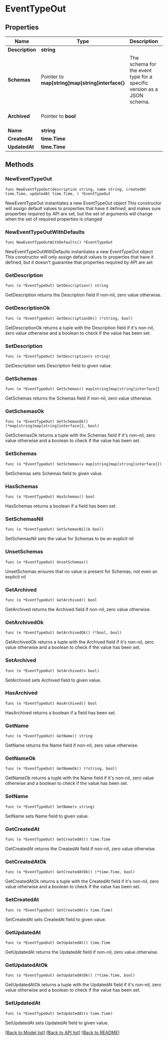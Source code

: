 # EventTypeOut

## Properties

Name | Type | Description | Notes
------------ | ------------- | ------------- | -------------
**Description** | **string** |  | 
**Schemas** | Pointer to **map[string]map[string]interface{}** | The schema for the event type for a specific version as a JSON schema. | [optional] 
**Archived** | Pointer to **bool** |  | [optional] [default to false]
**Name** | **string** |  | 
**CreatedAt** | **time.Time** |  | 
**UpdatedAt** | **time.Time** |  | 

## Methods

### NewEventTypeOut

`func NewEventTypeOut(description string, name string, createdAt time.Time, updatedAt time.Time, ) *EventTypeOut`

NewEventTypeOut instantiates a new EventTypeOut object
This constructor will assign default values to properties that have it defined,
and makes sure properties required by API are set, but the set of arguments
will change when the set of required properties is changed

### NewEventTypeOutWithDefaults

`func NewEventTypeOutWithDefaults() *EventTypeOut`

NewEventTypeOutWithDefaults instantiates a new EventTypeOut object
This constructor will only assign default values to properties that have it defined,
but it doesn't guarantee that properties required by API are set

### GetDescription

`func (o *EventTypeOut) GetDescription() string`

GetDescription returns the Description field if non-nil, zero value otherwise.

### GetDescriptionOk

`func (o *EventTypeOut) GetDescriptionOk() (*string, bool)`

GetDescriptionOk returns a tuple with the Description field if it's non-nil, zero value otherwise
and a boolean to check if the value has been set.

### SetDescription

`func (o *EventTypeOut) SetDescription(v string)`

SetDescription sets Description field to given value.


### GetSchemas

`func (o *EventTypeOut) GetSchemas() map[string]map[string]interface{}`

GetSchemas returns the Schemas field if non-nil, zero value otherwise.

### GetSchemasOk

`func (o *EventTypeOut) GetSchemasOk() (*map[string]map[string]interface{}, bool)`

GetSchemasOk returns a tuple with the Schemas field if it's non-nil, zero value otherwise
and a boolean to check if the value has been set.

### SetSchemas

`func (o *EventTypeOut) SetSchemas(v map[string]map[string]interface{})`

SetSchemas sets Schemas field to given value.

### HasSchemas

`func (o *EventTypeOut) HasSchemas() bool`

HasSchemas returns a boolean if a field has been set.

### SetSchemasNil

`func (o *EventTypeOut) SetSchemasNil(b bool)`

 SetSchemasNil sets the value for Schemas to be an explicit nil

### UnsetSchemas
`func (o *EventTypeOut) UnsetSchemas()`

UnsetSchemas ensures that no value is present for Schemas, not even an explicit nil
### GetArchived

`func (o *EventTypeOut) GetArchived() bool`

GetArchived returns the Archived field if non-nil, zero value otherwise.

### GetArchivedOk

`func (o *EventTypeOut) GetArchivedOk() (*bool, bool)`

GetArchivedOk returns a tuple with the Archived field if it's non-nil, zero value otherwise
and a boolean to check if the value has been set.

### SetArchived

`func (o *EventTypeOut) SetArchived(v bool)`

SetArchived sets Archived field to given value.

### HasArchived

`func (o *EventTypeOut) HasArchived() bool`

HasArchived returns a boolean if a field has been set.

### GetName

`func (o *EventTypeOut) GetName() string`

GetName returns the Name field if non-nil, zero value otherwise.

### GetNameOk

`func (o *EventTypeOut) GetNameOk() (*string, bool)`

GetNameOk returns a tuple with the Name field if it's non-nil, zero value otherwise
and a boolean to check if the value has been set.

### SetName

`func (o *EventTypeOut) SetName(v string)`

SetName sets Name field to given value.


### GetCreatedAt

`func (o *EventTypeOut) GetCreatedAt() time.Time`

GetCreatedAt returns the CreatedAt field if non-nil, zero value otherwise.

### GetCreatedAtOk

`func (o *EventTypeOut) GetCreatedAtOk() (*time.Time, bool)`

GetCreatedAtOk returns a tuple with the CreatedAt field if it's non-nil, zero value otherwise
and a boolean to check if the value has been set.

### SetCreatedAt

`func (o *EventTypeOut) SetCreatedAt(v time.Time)`

SetCreatedAt sets CreatedAt field to given value.


### GetUpdatedAt

`func (o *EventTypeOut) GetUpdatedAt() time.Time`

GetUpdatedAt returns the UpdatedAt field if non-nil, zero value otherwise.

### GetUpdatedAtOk

`func (o *EventTypeOut) GetUpdatedAtOk() (*time.Time, bool)`

GetUpdatedAtOk returns a tuple with the UpdatedAt field if it's non-nil, zero value otherwise
and a boolean to check if the value has been set.

### SetUpdatedAt

`func (o *EventTypeOut) SetUpdatedAt(v time.Time)`

SetUpdatedAt sets UpdatedAt field to given value.



[[Back to Model list]](../README.md#documentation-for-models) [[Back to API list]](../README.md#documentation-for-api-endpoints) [[Back to README]](../README.md)


